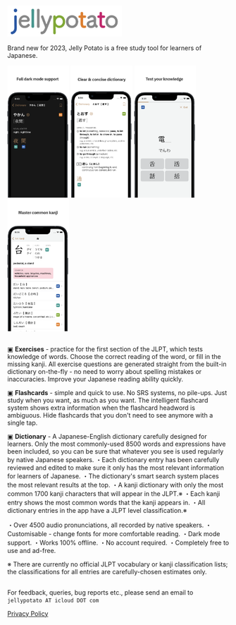 <picture>
  <img alt="jellypotato logo" src="jellypotatologoheader.png" width="260" height="70">
</picture>

Brand new for 2023, Jelly Potato is a free study tool for learners of Japanese.

<picture>
  <img alt="screenshot 1" src="appstore_darkmode_65.png" width="140" height="300">
</picture>
<picture>
  <img alt="screenshot 2" src="appstore_dictionary_65.png" width="140" height="300">
</picture>
<picture>
  <img alt="screenshot 2" src="appstore_exercise_65.png" width="140" height="300">
</picture>
<picture>
  <img alt="screenshot 2" src="appstore_kanji_65.png" width="140" height="300">
</picture>

##   

▣ **Exercises** - practice for the first section of the JLPT, which tests knowledge of words.
Choose the correct reading of the word, or fill in the missing kanji. 
All exercise questions are generated straight from the built-in dictionary on-the-fly - no need to worry about spelling mistakes or inaccuracies. Improve your Japanese reading ability quickly.

▣ **Flashcards** - simple and quick to use. No SRS systems, no pile-ups. Just study when you want, as much as you want.
The intelligent flashcard system shows extra information when the flashcard headword is ambiguous. 
Hide flashcards that you don't need to see anymore with a single tap.

▣ **Dictionary** - A Japanese-English dictionary carefully designed for learners. 
Only the most commonly-used 8500 words and expressions have been included, so you can be sure that whatever you see is used regularly by native Japanese speakers.
・Each dictionary entry has been carefully reviewed and edited to make sure it only has the most relevant information for learners of Japanese.
・The dictionary's smart search system places the most relevant results at the top.
・A kanji dictionary with only the most common 1700 kanji characters that will appear in the JLPT.※ 
・Each kanji entry shows the most common words that the kanji appears in.
・All dictionary entries in the app have a JLPT level classification.※

・Over 4500 audio pronunciations, all recorded by native speakers.
・Customisable - change fonts for more comfortable reading.
・Dark mode support.
・Works 100% offline.
・No account required.
・Completely free to use and ad-free.


※ There are currently no official JLPT vocabulary or kanji classification lists; the classifications for all entries are carefully-chosen estimates only.

##   

For feedback, queries, bug reports etc., please send an email to `jellypotato AT icloud DOT com`

[Privacy Policy](privacypolicy.md)

